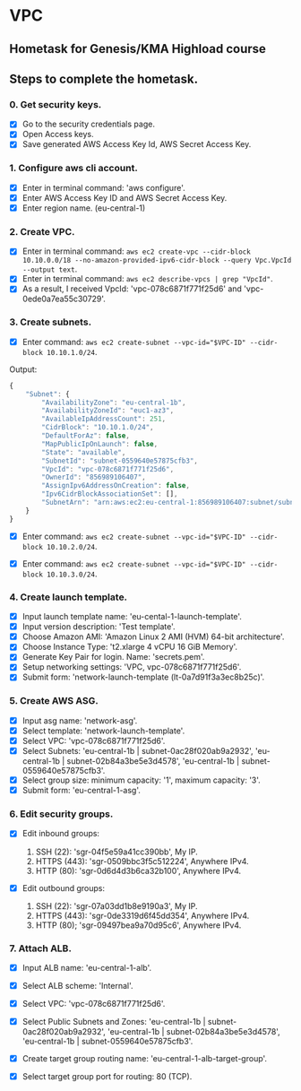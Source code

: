 # VPC
## Hometask for Genesis/KMA Highload course

## Steps to complete the hometask.

### 0. Get security keys.
 - [x] Go to the security credentials page.
 - [x] Open Access keys.
 - [x] Save generated AWS Access Key Id, AWS Secret Access Key.

### 1. Configure aws cli account.
 - [x] Enter in terminal command: 'aws configure'.
 - [x] Enter AWS Access Key ID and AWS Secret Access Key.
 - [x] Enter region name. (eu-central-1)

### 2. Create VPC.
 - [x] Enter in terminal command: `aws ec2 create-vpc --cidr-block 10.10.0.0/18 --no-amazon-provided-ipv6-cidr-block --query Vpc.VpcId --output text`.
 - [x] Enter in terminal command: `aws ec2 describe-vpcs | grep "VpcId"`. 
 - [x] As a result, I received VpcId: 'vpc-078c6871f771f25d6' and 'vpc-0ede0a7ea55c30729'.

### 3. Create subnets.

 - [x] Enter command: `aws ec2 create-subnet --vpc-id="$VPC-ID" --cidr-block 10.10.1.0/24`.

Output:
```javascript
{
    "Subnet": {
        "AvailabilityZone": "eu-central-1b",
        "AvailabilityZoneId": "euc1-az3",
        "AvailableIpAddressCount": 251,
        "CidrBlock": "10.10.1.0/24",
        "DefaultForAz": false,
        "MapPublicIpOnLaunch": false,
        "State": "available",
        "SubnetId": "subnet-0559640e57875cfb3",
        "VpcId": "vpc-078c6871f771f25d6",
        "OwnerId": "856989106407",
        "AssignIpv6AddressOnCreation": false,
        "Ipv6CidrBlockAssociationSet": [],
        "SubnetArn": "arn:aws:ec2:eu-central-1:856989106407:subnet/subnet-0559640e57875cfb3"
    }
}
```
 - [x] Enter command: `aws ec2 create-subnet --vpc-id="$VPC-ID" --cidr-block 10.10.2.0/24`.
 - [x] Enter command: `aws ec2 create-subnet --vpc-id="$VPC-ID" --cidr-block 10.10.3.0/24`.


### 4. Create launch template.

 - [x] Input launch template name: 'eu-cental-1-launch-template'.
 - [x] Input version description: 'Test template'.
 - [x] Choose Amazon AMI: 'Amazon Linux 2 AMI (HVM) 64-bit architecture'.
 - [x] Choose Instance Type: 't2.xlarge 4 vCPU 16 GiB Memory'.
 - [x] Generate Key Pair for login. Name: 'secrets.pem'.
 - [x] Setup networking settings: 'VPC, vpc-078c6871f771f25d6'.
 - [x] Submit form: 'network-launch-template (lt-0a7d91f3a3ec8b25c)'.

### 5. Create AWS ASG.

 - [x] Input asg name: 'network-asg'.
 - [x] Select template: 'network-launch-template'.
 - [x] Select VPC: 'vpc-078c6871f771f25d6'.
 - [x] Select Subnets: 'eu-central-1b | subnet-0ac28f020ab9a2932', 'eu-central-1b | subnet-02b84a3be5e3d4578', 'eu-central-1b | subnet-0559640e57875cfb3'.
 - [x] Select group size: minimum capacity: '1', maximum capacity: '3'.
 - [x] Submit form: 'eu-central-1-asg'.

### 6. Edit security groups.

 - [x] Edit inbound groups: 
   1. SSH (22): 'sgr-04f5e59a41cc390bb', My IP.
   2. HTTPS (443): 'sgr-0509bbc3f5c512224', Anywhere IPv4.
   3. HTTP (80): 'sgr-0d6d4d3b6ca32b100', Anywhere IPv4.

 - [x] Edit outbound groups:
   1. SSH (22): 'sgr-07a03dd1b8e9190a3', My IP.
   2. HTTPS (443): 'sgr-0de3319d6f45dd354', Anywhere IPv4.
   3. HTTP (80); 'sgr-09497bea9a70d95c6', Anywhere IPv4.

### 7. Attach ALB.

 - [x] Input ALB name: 'eu-central-1-alb'.
 - [x] Select ALB scheme: 'Internal'.
 - [x] Select VPC: 'vpc-078c6871f771f25d6'.
 - [x] Select Public Subnets and Zones: 'eu-central-1b | subnet-0ac28f020ab9a2932', 'eu-central-1b | subnet-02b84a3be5e3d4578', 'eu-central-1b | subnet-0559640e57875cfb3'.
 - [x] Create target group routing name: 'eu-central-1-alb-target-group'.
 - [x] Select target group port for routing: 80 (TCP).

